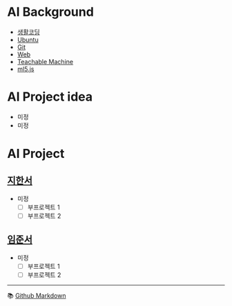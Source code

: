 # AI Background
- [생활코딩](https://opentutorials.org/course/1)
- [Ubuntu](./background/ubuntu.md)
- [Git](./background/git.md)
- [Web](./background/web.md)
- [Teachable Machine](./background/teachable.md)
- [ml5.js](./background/ml5js.md)

# AI Project idea
- 미정
- 미정

# AI Project
## [지한서](./han-seo/project.md) 
- 미정  
  - [ ] 부프로젝트 1
  - [ ] 부프로젝트 2

## [임준서](./joon-seo/project.md)
- 미정  
  - [ ] 부프로젝트 1
  - [ ] 부프로젝트 2

---

:books: [Github Markdown](https://docs.github.com/en/get-started/writing-on-github/getting-started-with-writing-and-formatting-on-github/basic-writing-and-formatting-syntax)
